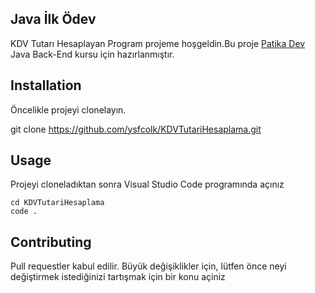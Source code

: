 ## Java İlk Ödev

KDV Tutarı Hesaplayan Program projeme hoşgeldin.Bu proje [Patika Dev](www.patika.dev) Java Back-End kursu için hazırlanmıştır.

## **Installation**

Öncelikle projeyi clonelayın.

git clone https://github.com/ysfcolk/KDVTutariHesaplama.git

## **Usage**

Projeyi cloneladıktan sonra Visual Studio Code programında açınız

``` 
cd KDVTutariHesaplama
code .
``` 
## **Contributing**

Pull requestler kabul edilir. Büyük değişiklikler için, lütfen önce neyi değiştirmek istediğinizi tartışmak için bir konu açiniz
